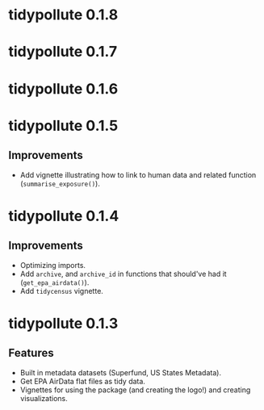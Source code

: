 # tidypollute 0.1.8

# tidypollute 0.1.7

# tidypollute 0.1.6

# tidypollute 0.1.5

## Improvements
- Add vignette illustrating how to link to human data and related function (`summarise_exposure()`).

# tidypollute 0.1.4

## Improvements
- Optimizing imports.
- Add `archive`, and `archive_id` in functions that should've had it (`get_epa_airdata()`).
- Add `tidycensus` vignette.

# tidypollute 0.1.3

## Features
- Built in metadata datasets (Superfund, US States Metadata).
- Get EPA AirData flat files as tidy data.
- Vignettes for using the package (and creating the logo!) and creating visualizations.
